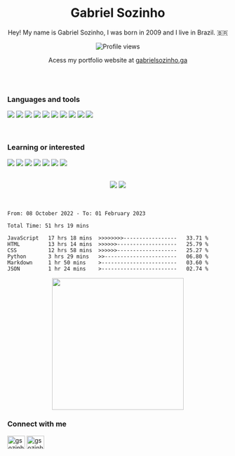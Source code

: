 <div align=center>
<h1>Gabriel Sozinho</h1>

Hey! My name is Gabriel Sozinho, I was born in 2009 and I live in Brazil. 🇧🇷

![Profile views](https://gpvc.arturio.dev/gabrielsozinho)
<br>

Acess my portfolio website at [gabrielsozinho.ga](https://gabrielsozinho.ga)
</div>
<br>
<br>


### Languages and tools
![](https://img.shields.io/badge/-JavaScript-black?style=flat&logo=javascript)
![](https://img.shields.io/badge/-HTML-black?style=flat&logo=html5)
![](https://img.shields.io/badge/-CSS-black?style=flat&logo=css3)
![](https://img.shields.io/badge/-Python-black?style=flat&logo=python)
![](https://img.shields.io/badge/-Git-black?style=flat&logo=git)
![](https://img.shields.io/badge/-GitHub-black?style=flat&logo=github)
![](https://img.shields.io/badge/-Firebase-black?style=flat&logo=firebase)
![](https://img.shields.io/badge/-Figma-black?style=flat&logo=figma)
![](https://img.shields.io/badge/-Markdown-black?style=flat&logo=markdown)
![](https://img.shields.io/badge/-Json-black?style=flat&logo=json)


<br>

### Learning or interested
![](https://img.shields.io/badge/-ReactJs-black?style=flat&logo=react)
![](https://img.shields.io/badge/-NodeJs-black?style=flat&logo=node.js)
![](https://img.shields.io/badge/-MySQL-black?style=flat&logo=mysql)
![](https://img.shields.io/badge/-NextJs-black?style=flat&logo=next.js)
![](https://img.shields.io/badge/-Typescript-black?style=flat&logo=typescript)
![](https://img.shields.io/badge/-Linux-black?style=flat&logo=linux)
![](https://img.shields.io/badge/-SEO-black?style=flat&logo=google)

<br>
<div align="center">
<img src="https://github-readme-stats.vercel.app/api?username=gabrielsozinho&hide_border=true&count_private=true&show_icons=true&theme=tokyonight">
<img src="https://github-readme-streak-stats.herokuapp.com/?user=gabrielsozinho&theme=tokyonight&hide_border=true">
</div>
<br>
<br>


<!--START_SECTION:waka-->

```text
From: 08 October 2022 - To: 01 February 2023

Total Time: 51 hrs 19 mins

JavaScript   17 hrs 18 mins  >>>>>>>>-----------------   33.71 %
HTML         13 hrs 14 mins  >>>>>>-------------------   25.79 %
CSS          12 hrs 58 mins  >>>>>>-------------------   25.27 %
Python       3 hrs 29 mins   >>-----------------------   06.80 %
Markdown     1 hr 50 mins    >------------------------   03.60 %
JSON         1 hr 24 mins    >------------------------   02.74 %
```

<!--END_SECTION:waka-->


<div align="center">
<a href="https://open.spotify.com/user/8b60sqizebp24h9m47wol5y2n"><img src="https://novatorem.vercel.app/api/spotify?background_color=0d1117&border_color=ffffff" width="300"></a>
</div>

### Connect with me
<p align="left">
<a href="https://twitter.com/gsozinhos" target="blank"><img align="center" src="https://raw.githubusercontent.com/rahuldkjain/github-profile-readme-generator/master/src/images/icons/Social/twitter.svg" alt="gsozinhos" height="30" width="40" /></a>
<a href="https://instagram.com/gsozinhos" target="blank"><img align="center" src="https://raw.githubusercontent.com/rahuldkjain/github-profile-readme-generator/master/src/images/icons/Social/instagram.svg" alt="gsozinhos" height="30" width="40" /></a>
</p>
